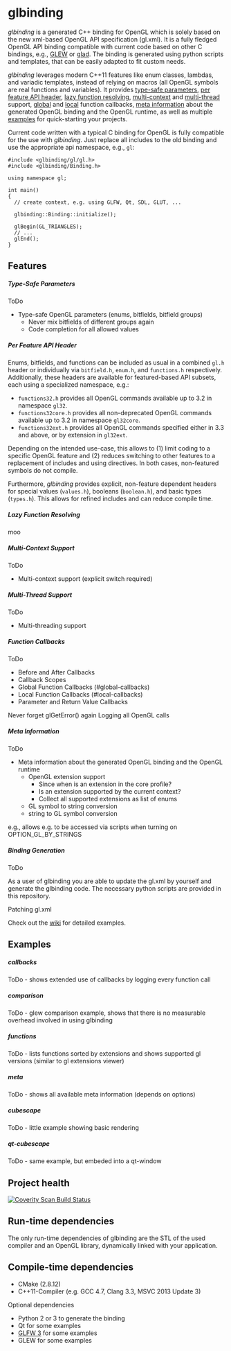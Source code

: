 # glbinding

*glbinding* is a generated C++ binding for OpenGL which is solely based on the new xml-based OpenGL API specification (gl.xml). It is a fully fledged OpenGL API binding compatible with current code based on other C bindings, e.g., [GLEW](http://glew.sourceforge.net/) or [glad](https://github.com/Dav1dde/glad). The binding is generated using python scripts and templates, that can be easily adapted to fit custom needs.

*glbinding* leverages modern C++11 features like enum classes, lambdas, and variadic templates, instead of relying on macros (all OpenGL symbols are real functions and variables). It provides [type-safe parameters](#type-safe-parameters), [per feature API header](#per-feature-api-header), [lazy function resolving](#lazy-function-resolving), [multi-context](#multi-context-support) and [multi-thread](#multi-thread-support) support, [global](#global-callbacks) and [local](#local-callbacks) function callbacks, [meta information](#meta-information) about the generated OpenGL binding and the OpenGL runtime, as well as multiple [examples](#examples) for quick-starting your projects. 

Current code written with a typical C binding for OpenGL is fully compatible for the use with *glbinding*.
Just replace all includes to the old binding and use the appropriate api namespace, e.g., ```gl```: 

```
#include <glbinding/gl/gl.h>
#include <glbinding/Binding.h>

using namespace gl;

int main()
{
  // create context, e.g. using GLFW, Qt, SDL, GLUT, ...

  glbinding::Binding::initialize();

  glBegin(GL_TRIANGLES);
  // ...
  glEnd();
}
```

## Features

##### Type-Safe Parameters 

ToDo
* Type-safe OpenGL parameters (enums, bitfields, bitfield groups)
  * Never mix bitfields of different groups again
  * Code completion for all allowed values


##### Per Feature API Header

Enums, bitfields, and functions can be included as usual in a combined ```gl.h``` header or individually via ```bitfield.h```, ```enum.h```, and ```functions.h``` respectively. Additionally, these headers are available for  featured-based API subsets, each using a specialized namespace, e.g.:
* ```functions32.h``` provides all OpenGL commands available up to 3.2 in namespace ```gl32```.
* ```functions32core.h``` provides all non-deprecated OpenGL commands available up to 3.2 in namespace ```gl32core```.
* ```functions32ext.h``` provides all OpenGL commands specified either in 3.3 and above, or by extension in ```gl32ext```.

Depending on the intended use-case, this allows to (1) limit coding to a specific OpenGL feature and (2) reduces switching to other features to a replacement of includes and using directives. In both cases, non-featured symbols do not compile.

Furthermore, *glbinding* provides explicit, non-feature dependent headers for special values (```values.h```), booleans (```boolean.h```), and basic types (```types.h```). This allows for refined includes and can reduce compile time.


##### Lazy Function Resolving
moo

##### Multi-Context Support

ToDo
* Multi-context support (explicit switch required)


##### Multi-Thread Support

ToDo
* Multi-threading support


##### Function Callbacks

ToDo
* Before and After Callbacks
* Callback Scopes
 * Global Function Callbacks (#global-callbacks)
 * Local Function Callbacks (#local-callbacks) 
* Parameter and Return Value Callbacks

Never forget glGetError() again
Logging all OpenGL calls


##### Meta Information

ToDo
* Meta information about the generated OpenGL binding and the OpenGL runtime
  * OpenGL extension support
    * Since when is an extension in the core profile?
    * Is an extension supported by the current context?
    * Collect all supported extensions as list of enums
  * GL symbol to string conversion
  * string to GL symbol conversion

e.g., allows e.g. to be accessed via scripts when turning on OPTION_GL_BY_STRINGS


##### Binding Generation

ToDo

As a user of glbinding you are able to update the gl.xml by yourself and generate the glbinding code.
The necessary python scripts are provided in this repository.

Patching gl.xml 

Check out the [wiki](https://github.com/hpicgs/glbinding/wiki) for detailed examples.



## Examples 

##### callbacks 

ToDo - shows extended use of callbacks by logging every function call

##### comparison

ToDo - glew comparison example, shows that there is no measurable overhead involved in using glbinding

##### functions

ToDo - lists functions sorted by extensions and shows supported gl versions (similar to gl extensions viewer)

##### meta 

ToDo - shows all available meta information (depends on options)

##### cubescape

ToDo - little example showing basic rendering 

##### qt-cubescape 

ToDo - same example, but embeded into a qt-window


## Project health

<a href="https://scan.coverity.com/projects/2705">
  <img alt="Coverity Scan Build Status"
       src="https://scan.coverity.com/projects/2705/badge.svg"/>
</a>


## Run-time dependencies

The only run-time dependencies of glbinding are the STL of the used compiler and an OpenGL library, dynamically linked with your application.


## Compile-time dependencies

 * CMake (2.8.12)
 * C++11-Compiler (e.g. GCC 4.7, Clang 3.3, MSVC 2013 Update 3)

Optional dependencies
 * Python 2 or 3 to generate the binding
 * Qt for some examples
 * [GLFW 3](http://www.glfw.org/) for some examples
 * GLEW for some examples
